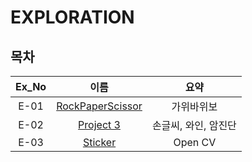 # EXPLORATION

## 목차

|Ex_No|이름|요약|
|:------:|:---:|:---:|
|E-01|[RockPaperScissor](https://github.com/youngchurl/EXPLORATION/blob/main/%5BE-01%5DRockscissorPaper/%5BE-01%5DRockPaperScissor.ipynb)|가위바위보|
|E-02|[Project 3](https://github.com/youngchurl/EXPLORATION/blob/main/%5BE-02%5D%20Project%203/%5BE-02%5D%20Project%203.ipynb)|손글씨, 와인, 암진단|
|E-03|[Sticker](https://github.com/youngchurl/EXPLORATION/blob/main/%5BE-03%5DSticker/%5BE-03%5D%20Sticker.ipynb)|Open CV|
